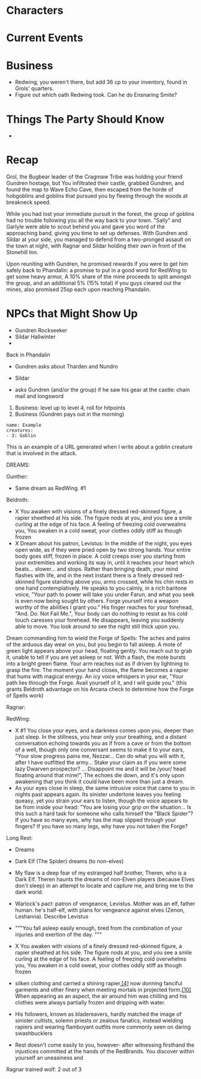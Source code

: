 
# Characters

# Current Events

# Business

- Redwing, you weren't there, but add 36 cp to your inventory, found in Grols' quarters.
- Figure out which oath Redwing took. Can he do Ensnaring Smite?


# Things The Party Should Know

- 

# Recap

Grol, the Bugbear leader of the Cragmaw Tribe was holding your friend Gundren hostage, but You infiltrated their castle, grabbed Gundren, and found the map to Wave Echo Cave, then escaped from the horde of hobgoblins and goblins that pursued you by fleeing through the woods at breakneck speed.

While you had lost your immediate pursuit in the forest, the group of goblins had no trouble following you all the way back to your town. "Sally" and Garlyle were able to scout behind you and gave you word of the approaching band, giving you time to set up defenses. With Gundren and Sildar at your side, you managed to defend from a two-pronged assault on the town at night, with Ragnar and Sildar holding their own in front of the Stonehill Inn.

Upon reuniting with Gundren, he promised rewards if you were to get him safely back to Phandalin: a promise to put in a good word for RedWing to get some heavy armor, A 10% share of the mine proceeds to split amongst the group, and an additional 5% (15% total) if you guys cleared out the mines, also promised 25sp each upon reaching Phandalin.

# NPCs that Might Show Up

- Gundren Rockseeker
- Sildar Hallwinter
- 

Back in Phandalin

- Gundren asks about Tharden and Nundro
- Sildar

- asks Gundren (and/or the group) if he saw his gear at the castle: chain mail and longsword

1. Business: level up to level 4, roll for hitpoints
2. Business (Gundren pays out in the morning) 


```encounter 
name: Example 
creatures: 
- 3: Goblin
```


This is an example of a URL generated when I write about a goblin creature that is involved in the attack.



DREAMS:

Gunther:

- Same dream as RedWing. #1

Beldroth:

- X You awaken with visions of a finely dressed red-skinned figure, a rapier sheethed at his side. The figure nods at you, and you see a smile curling at the edge of his face. A feeling of freezing cold overwealms you, You awaken in a cold sweat, your clothes oddly stiff as though frozen
- X Dream about his patron, Levistus: In the middle of the night, you eyes open wide, as if they were pried open by two strong hands. Your entire body goes stiff, frozen in place. A cold creeps over you starting from your extremities and working its way in, until it reaches your heart which beats... slower... and stops. Rather than bringing death, your mind flashes with life, and in the next instant there is a finely dressed red-skinned figure standing above you, arms crossed, while his chin rests in one hand contemplatively. He speaks to you calmly, in a rich baritone voice, "Your path to power will take you under Farun, and what you seek is even now being sought by others. Forge yourself into a weapon worthy of the abilities I grant you." His finger reaches for your forehead, "And. Do. Not Fail Me.", Your body can do nothing to resist as his cold touch caresses your forehead. He disappears, leaving you suddenly able to move. You look around to see the night still thick upon you.

Dream commanding him to wield the Forge of Spells: The aches and pains of the arduous day wear on you, but you begin to fall asleep. A mote of green light appears above your head, floating gently. You reach out to grab it, unable to tell if you are yet asleep or not. With a flash, the mote bursts into a bright green flame. Your arm reaches out as if driven by lightning to grasp the fire. The moment your hand closes, the flame becomes a rapier that hums with magical energy. An icy voice whispers in your ear, "Your path lies through the Forge. Avail yourself of it, and I will guide you." (this grants Beldroth advantage on his Arcana check to determine how the Forge of Spells work)

Ragnar:

RedWing:

- X #1 You close your eyes, and a darkness comes upon you, deeper than just sleep. In the stillness, you hear only your breathing, and a distant conversation echoing towards you as if from a cave or from the bottom of a well, though only one conversant seems to make it to your ears, "Your slow progress pains me, Nezzar... Can do what you will with it, after I have outfitted the army... Stake your claim as if you were some lazy Dwarven prospector? ... Disappoint me and it will be /your/ head floating around that mine!", The echoes die down, and it's only upon awakening that you think it could have been more than just a dream.
- As your eyes close in sleep, the same intrusive voice that came to you in nights past appears again. Its sinister undertone leaves you feeling queasy, yet you strain your ears to listen, though the voice appears to be from inside your head: "You are losing your grip on the situation… Is this such a hard task for someone who calls himself the "Black Spider"? If you have so many eyes, why has the map slipped through your fingers? If you have so many legs, why have you not taken the Forge?

Long Rest:

- Dreams

- Dark Elf (The Spider) dreams (to non-elves)

- My flaw is a deep fear of my estranged half brother, Theren, who is a Dark Elf. Theren haunts the dreams of non-Elven players (because Elves don't sleep) in an attempt to locate and capture me, and bring me to the dark world.

- Warlock's pact: patron of vengeance, Levistus. Mother was an elf, father human. he's half-elf, with plans for vengeance against elves (Zenon, Leshanna). Describe Levistus

- """You fall asleep easily enough, tired from the combination of your injuries and exertion of the day. """
- X You awaken with visions of a finely dressed red-skinned figure, a rapier sheathed at his side. The figure nods at you, and you see a smile curling at the edge of his face. A feeling of freezing cold overwhelms you, You awaken in a cold sweat, your clothes oddly stiff as though frozen
- silken clothing and carried a shining rapier,[[4]](https://forgottenrealms.fandom.com/wiki/Levistus#cite_note-BoVD-pp154-155.165-4) now donning fanciful garments and other finery when meeting mortals in projected form.[[10]](https://forgottenrealms.fandom.com/wiki/Levistus#cite_note-Dragon-223-pp16-10) When appearing as an aspect, the air around him was chilling and his clothes were always partially frozen and dripping with water.
- His followers, known as bladereavers, hardly matched the image of sinister cultists, solemn priests or zealous fanatics, instead wielding rapiers and wearing flamboyant outfits more commonly seen on daring swashbucklers

- Rest doesn't come easily to you, however- after witnessing firsthand the injustices committed at the hands of the RedBrands. You discover within yourself an uneasiness and

Ragnar trained wolf: 2 out of 3
